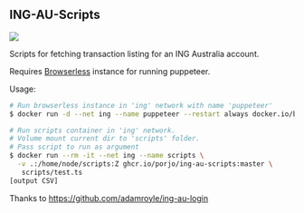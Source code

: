 ## ING-AU-Scripts

[![](https://img.shields.io/github/workflow/status/porjo/ing-au-scripts/Build%20and%20Publish)](https://github.com/users/porjo/packages/container/package/ing-au-scripts)

Scripts for fetching transaction listing for an ING Australia account.

Requires [Browserless](https://github.com/browserless/chrome) instance for running puppeteer.

Usage:

```sh
# Run browserless instance in 'ing' network with name 'puppeteer'
$ docker run -d --net ing --name puppeteer --restart always docker.io/browserless/chrome

# Run scripts container in 'ing' network.
# Volume mount current dir to 'scripts' folder.
# Pass script to run as argument
$ docker run --rm -it --net ing --name scripts \
  -v .:/home/node/scripts:Z ghcr.io/porjo/ing-au-scripts:master \
   scripts/test.ts
[output CSV]
```

Thanks to https://github.com/adamroyle/ing-au-login
